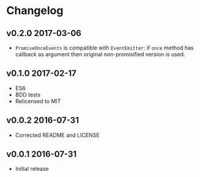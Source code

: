 # Changelog

## v0.2.0 2017-03-06

  * `PromiseOnceEvents` is compatible with `EventEmitter`: if `once` method has
    callback as argument then original non-promisified version is used.

## v0.1.0 2017-02-17

  * ES6
  * BDD tests
  * Relicensed to MIT

## v0.0.2 2016-07-31

  * Corrected README and LICENSE

## v0.0.1 2016-07-31

  * Initial release
